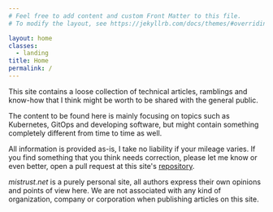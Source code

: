```yaml
---
# Feel free to add content and custom Front Matter to this file.
# To modify the layout, see https://jekyllrb.com/docs/themes/#overriding-theme-defaults

layout: home
classes:
  - landing
title: Home
permalink: /
---
```

This site contains a loose collection of technical articles, ramblings and
know-how that I think might be worth to be shared with the general public.

The content to be found here is mainly focusing on topics such as Kubernetes,
GitOps and developing software, but might contain something completely
different from time to time as well.

All information is provided as-is, I take no liability if your mileage varies.
If you find something that you think needs correction, please let me know or
even better, open a pull request at this site's
[repository](https://github.com/mistrust-networks/mistrust-site).

*mistrust.net* is a purely personal site, all authors express their own
opinions and points of view here. We are not associated with any kind of
organization, company or corporation when publishing articles on this
site.
